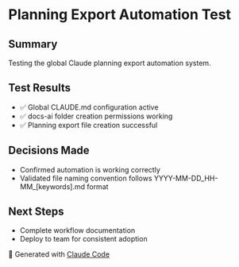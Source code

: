 # Planning Export Automation Test

## Summary
Testing the global Claude planning export automation system.

## Test Results
- ✅ Global CLAUDE.md configuration active
- ✅ docs-ai folder creation permissions working
- ✅ Planning export file creation successful

## Decisions Made
- Confirmed automation is working correctly
- Validated file naming convention follows YYYY-MM-DD_HH-MM_[keywords].md format

## Next Steps
- Complete workflow documentation
- Deploy to team for consistent adoption

🤖 Generated with [Claude Code](https://claude.ai/code)